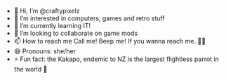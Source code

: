 - 👋 Hi, I’m @craftypixelz
- 👀 I’m interested in computers, games and retro stuff
- 🌱 I’m currently learning IT! 
- 💞️ I’m looking to collaborate on game mods
- 📫 How to reach me Call me! Beep me! If you wanna reach me..🐀📲
- 😄 Pronouns: she/her
- ⚡ Fun fact: the Kakapo, endemic to NZ is the largest flightless parrot in the world 🦤

<!---
craftypixelz/craftypixelz is a ✨ special ✨ repository because its `README.md` (this file) appears on your GitHub profile.
You can click the Preview link to take a look at your changes.
--->
